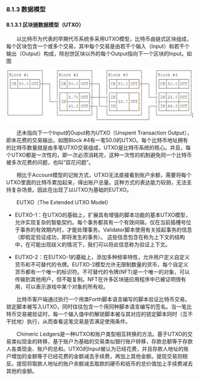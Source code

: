 
### 8.1.3 数据模型

#### 8.1.3.1 区块链数据模型（UTXO）

&emsp;&emsp;以比特币为代表的早期代币系统多采用UTXO模型，比特币由链式区块组成，每个区块包含一个或多个交易，其中每个交易是由若干个输入（Input）和若干个输出（Output）构成，除创世区块以外的每个Output指向下一个区块的Input。如图

![区块图](figures/08131120-1.png)

&emsp;&emsp;还未指向下一个Input的Ouput称为UTXO（Unspent Transaction Output），即未花费的交易输出，如图Block #4有一笔50.0的UTXO。每个比特币地址拥有的比特币数量就是由多笔UTXO交易组成，UTXO是比特币系统的核心。并且，每个UTXO都是一次性的，即一次必须消耗完，这种一次性的机制避免同一个比特币被多次花费的问题，也叫“双花问题”。

&emsp;&emsp;相比于Account模型的记账方式，UTXO无法直接看到账户余额，需要将每个UTXO里面的比特币累加起来，得出账户总量。这种方式的表达能力较弱，无法支持复杂场景。因此在出现了以UTXO为基础的EUTXO。

&emsp;&emsp;EUTXO（The Extended UTXO Model）

* EUTXO-1：在UTXO的基础上，扩展具有增强的脚本功能的基本UTXO模型，允许实现复杂的智能契约。每个事务都具有一个有效间隔，仅在当前插槽号位于事务的有效期内时，才能处理事务。Validator脚本使用有关挂起事务的信息（即假定验证成功，即将发生的事务）。 这些信息包含在称为上下文的结构中，在可能出现歧义的情况下，我们可以将此信息称为验证上下文。

* EUTXO-2：在EUTXO-1的基础上，添加多种频率特性，允许用户定义自定义货币和不可替代的令牌。EUTXO-2模型允许无限制数量的货币，每个自定义货币都有一个唯一的标识符。不可替代的令牌(NFT)是一个唯一的对象，可以传输到其他用户，但不能复制。NFT在许多区块链应用程序中已被证明很有用，可以表示游戏中某个对象的所有权。

&emsp;&emsp;比特币客户端通过执行一个用类Forth脚本语言编写的脚本验证比特币交易。锁定脚本被写入UTXO，同时往往包含一个用同种脚本语言编写的签名。当一笔比特币交易被验证时，每一个输入值中的解锁脚本被与其对应的锁定脚本同时（互不干扰地）执行，从而查看这笔交易是否满足使用条件。

&emsp;&emsp;Chimeric Ledgers是一种UTXO和账户类型相互转换的方法。基于UTXO的交易类似现金的转移，基于账户为基础的交易类似银行账户转移，存款总额等于存款人各类现金、账户的总和。UTXO的Input被认为已经花费，并且存款人地址的账户增加的金额等于已经花费的金额减去手续费，再加上其他金额。提现交易则相反。提现将取款人地址的账户余额减去取款的硬币和纸币的总价值加上手续费减去其他的金额。

